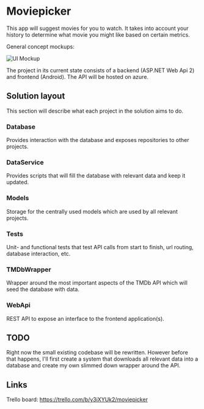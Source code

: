 Moviepicker
===========

This app will suggest movies for you to watch. It takes into account your history to determine what movie you might like based on certain metrics. 

General concept mockups:

![UI Mockup](http://i.imgur.com/QWsAFsX.png)


The project in its current state consists of a backend (ASP.NET Web Api 2) and frontend (Android). The API will be hosted on azure.

## Solution layout

This section will describe what each project in the solution aims to do.

### Database

Provides interaction with the database and exposes repositories to other projects.

### DataService

Provides scripts that will fill the database with relevant data and keep it updated.

### Models

Storage for the centrally used models which are used by all relevant projects.

### Tests

Unit- and functional tests that test API calls from start to finish, url routing, database interaction, etc.

### TMDbWrapper

Wrapper around the most important aspects of the TMDb API which will seed the database with data.

### WebApi

REST API to expose an interface to the frontend application(s).

## TODO

Right now the small existing codebase will be rewritten. However before that happens, I'll first create a system that downloads all relevant data into a database and create my own slimmed down wrapper around the API.

## Links

Trello board: https://trello.com/b/y3iXYUk2/moviepicker

